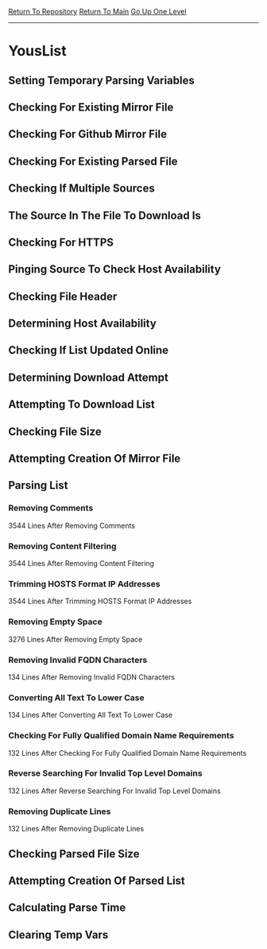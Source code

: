 [Return To Repository](https://github.com/deathbybandaid/piholeparser/)
[Return To Main](https://github.com/deathbybandaid/piholeparser/blob/master/RecentRunLogs/Mainlog.md)
[Go Up One Level](https://github.com/deathbybandaid/piholeparser/blob/master/RecentRunLogs/TopLevelScripts/30-Processing-Blacklists.md)
____________________________________
# YousList
## Setting Temporary Parsing Variables
## Checking For Existing Mirror File
## Checking For Github Mirror File
## Checking For Existing Parsed File
## Checking If Multiple Sources
## The Source In The File To Download Is
## Checking For HTTPS
## Pinging Source To Check Host Availability
## Checking File Header
## Determining Host Availability
## Checking If List Updated Online
## Determining Download Attempt
## Attempting To Download List
## Checking File Size
## Attempting Creation Of Mirror File
## Parsing List
### Removing Comments
3544 Lines After Removing Comments
### Removing Content Filtering
3544 Lines After Removing Content Filtering
### Trimming HOSTS Format IP Addresses
3544 Lines After Trimming HOSTS Format IP Addresses
### Removing Empty Space
3276 Lines After Removing Empty Space
### Removing Invalid FQDN Characters
134 Lines After Removing Invalid FQDN Characters
### Converting All Text To Lower Case
134 Lines After Converting All Text To Lower Case
### Checking For Fully Qualified Domain Name Requirements
132 Lines After Checking For Fully Qualified Domain Name Requirements
### Reverse Searching For Invalid Top Level Domains
132 Lines After Reverse Searching For Invalid Top Level Domains
### Removing Duplicate Lines
132 Lines After Removing Duplicate Lines
## Checking Parsed File Size
## Attempting Creation Of Parsed List
## Calculating Parse Time
## Clearing Temp Vars
